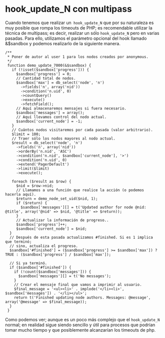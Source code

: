 # hook_update_N con multipass

Cuando tenemos que realizar un``` hook_update_N``` que por su naturaleza es muy posible que rompa los timeouts de PHP; es recomendable utilizar la técnica de multipass; es decir, realizar un sólo ```hook_update_N``` pero en varias pasadas. Para ello, utilizamos el parámetro opcional del hook llamado &$sandbox y podemos realizarlo de la siguiente manera.

```
/**
 * Poner de autor al user 1 para los nodos creados por anonymous.
 */
 function demo_update_7000(&$sandbox) {
   if (!isset($sandbox['progress'])) {
     $sandbox['progress'] = 0;
     // Cantidad total de nodos.
     $sandbox['max'] = db_select('node', 'n')
       ->fields('n', array('nid'))
       ->condition('n.uid', 0)
       ->countQuery()
       ->execute()
       ->fetchField();
     // Aquí almacenaremos mensajes si fuera necesario.
     $sandbox['messages'] = array();
     // Aquí llevamos control del nodo actual.
     $sandbox['current_node'] = -1; 
   }
   // Cuántos nodos visitaremos por cada pasada (valor arbitrario).
   $limit = 100;
   // Traer sólo los nodos mayores al nodo actual.
   $result = db_select('node', 'n')
     ->fields('n', array('nid'))
     ->orderBy('n.nid', 'ASC')
     ->condition('n.nid', $sandbox['current_node'], '>')
     ->condition('n.uid', 0)
     ->extend('PagerDefault')
     ->limit($limit)
     ->execute();

   foreach ($result as $row) {
     $nid = $row->nid;
     // Llamamos a una función que realice la acción (o podemos hacerla aquí).
     $return = demo_node_set_uid($nid, 1);
     if ($return) {
       $sandbox['messages'][] = t('Updated author for node @nid: @title', array('@nid' => $nid, '@title' => $return));
     }
     // Actualizar la información de progreso..
     $sandbox['progress']++;
     $sandbox['current_node'] = $nid;
  }
  // Después de esta pasada actualizamos #finished. Si es 1 implica que terminó;
  // sino, actualiza el progreso.
  $sandbox['#finished'] = ($sandbox['progress'] >= $sandbox['max']) ? TRUE : ($sandbox['progress'] / $sandbox['max']);

  // Si ya terminó.
  if ($sandbox['#finished']) {
    if (!count($sandbox['messages'])) {
      $sandbox['messages'][] = t('No messages');
    }
    // Crear el mensaje final que vamos a imprimir al usuario.
    $final_message = '<ul><li>' . implode('</li><li>', $sandbox['messages']) . '</li></ul>';
    return t('Finished updating node authors. Messages: @message', array('@message' => $final_message));
  }
 }
```
Como podemos ver; aunque es un poco más complejo que el ```hook_update_N``` normal; en realidad sigue siendo sencillo y útil para procesos que podrían tomar mucho tiempo y que posiblemente alcanzarían los timeouts de php.
